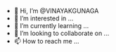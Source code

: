 - 👋 Hi, I’m @VINAYAKGUNAGA
- 👀 I’m interested in ...
- 🌱 I’m currently learning ...
- 💞️ I’m looking to collaborate on ...
- 📫 How to reach me ...

<!---
VINAYAKGUNAGA/VINAYAKGUNAGA is a ✨ special ✨ repository because its `README.md` (this file) appears on your GitHub profile.
You can click the Preview link to take a look at your changes.
--->
